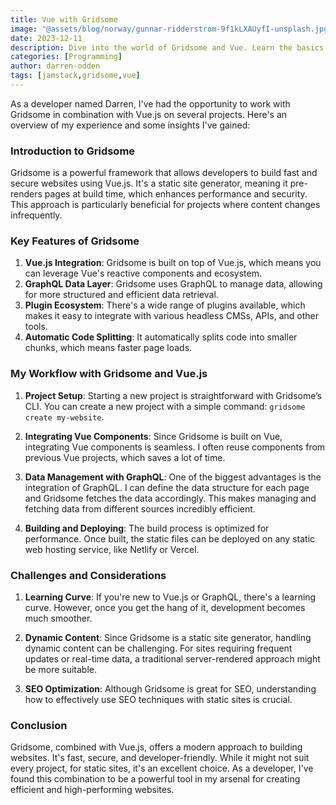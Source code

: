 ```yaml
---
title: Vue with Gridsome
image: "@assets/blog/norway/gunnar-ridderstrom-9f1kLXAUyfI-unsplash.jpg"
date: 2023-12-11
description: Dive into the world of Gridsome and Vue. Learn the basics of integrating these powerful tools to build fast, modern websites.
categories: [Programming]
author: darren-odden
tags: [jamstack,gridsome,vue]
---
```


As a developer named Darren, I've had the opportunity to work with Gridsome in combination with Vue.js on several projects. Here's an overview of my experience and some insights I've gained:

### Introduction to Gridsome

Gridsome is a powerful framework that allows developers to build fast and secure websites using Vue.js. It's a static site generator, meaning it pre-renders pages at build time, which enhances performance and security. This approach is particularly beneficial for projects where content changes infrequently.

### Key Features of Gridsome

1. **Vue.js Integration**: Gridsome is built on top of Vue.js, which means you can leverage Vue's reactive components and ecosystem.
2. **GraphQL Data Layer**: Gridsome uses GraphQL to manage data, allowing for more structured and efficient data retrieval.
3. **Plugin Ecosystem**: There's a wide range of plugins available, which makes it easy to integrate with various headless CMSs, APIs, and other tools.
4. **Automatic Code Splitting**: It automatically splits code into smaller chunks, which means faster page loads.

### My Workflow with Gridsome and Vue.js

1. **Project Setup**: Starting a new project is straightforward with Gridsome’s CLI. You can create a new project with a simple command: `gridsome create my-website`.

2. **Integrating Vue Components**: Since Gridsome is built on Vue, integrating Vue components is seamless. I often reuse components from previous Vue projects, which saves a lot of time.

3. **Data Management with GraphQL**: One of the biggest advantages is the integration of GraphQL. I can define the data structure for each page and Gridsome fetches the data accordingly. This makes managing and fetching data from different sources incredibly efficient.

4. **Building and Deploying**: The build process is optimized for performance. Once built, the static files can be deployed on any static web hosting service, like Netlify or Vercel.

### Challenges and Considerations

1. **Learning Curve**: If you're new to Vue.js or GraphQL, there's a learning curve. However, once you get the hang of it, development becomes much smoother.

2. **Dynamic Content**: Since Gridsome is a static site generator, handling dynamic content can be challenging. For sites requiring frequent updates or real-time data, a traditional server-rendered approach might be more suitable.

3. **SEO Optimization**: Although Gridsome is great for SEO, understanding how to effectively use SEO techniques with static sites is crucial.

### Conclusion

Gridsome, combined with Vue.js, offers a modern approach to building websites. It's fast, secure, and developer-friendly. While it might not suit every project, for static sites, it's an excellent choice. As a developer, I've found this combination to be a powerful tool in my arsenal for creating efficient and high-performing websites.